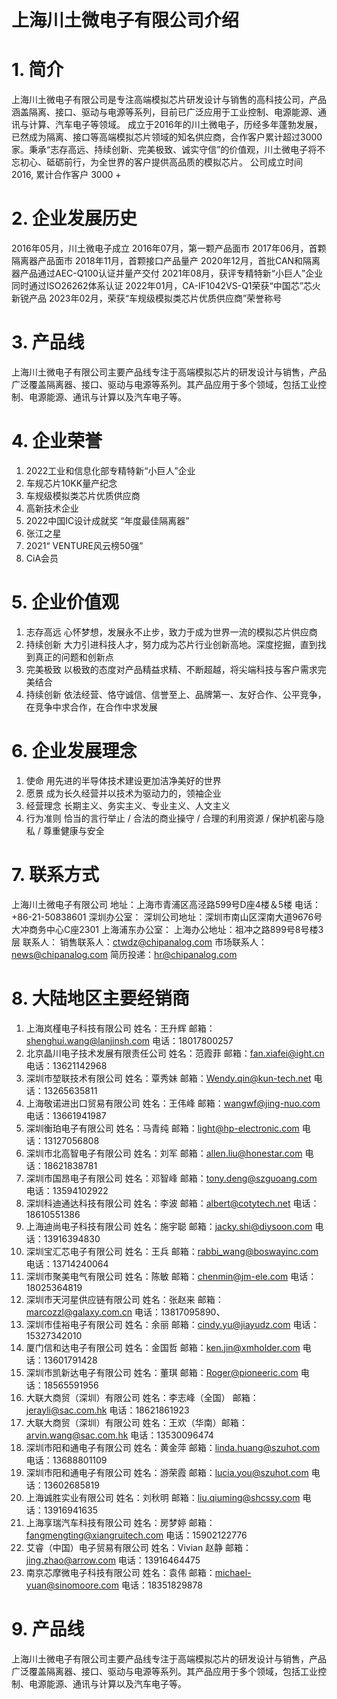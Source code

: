 # 上海川土微电子有限公司介绍

# 1. 简介
上海川土微电子有限公司是专注高端模拟芯片研发设计与销售的高科技公司，产品涵盖隔离、接口、驱动与电源等系列，目前已广泛应用于工业控制、电源能源、通讯与计算、汽车电子等领域。
成立于2016年的川土微电子，历经多年蓬勃发展，已然成为隔离、接口等高端模拟芯片领域的知名供应商，合作客户累计超过3000家。秉承“志存高远、持续创新、完美极致、诚实守信”的价值观，川土微电子将不忘初心、砥砺前行，为全世界的客户提供高品质的模拟芯片。
公司成立时间 2016, 累计合作客户 3000 +

# 2. 企业发展历史
2016年05月，川土微电子成立
2016年07月，第一颗产品面市
2017年06月，首颗隔离器产品面市
2018年11月，首颗接口产品量产
2020年12月，首批CAN和隔离器产品通过AEC-Q100认证并量产交付
2021年08月，获评专精特新“小巨人”企业同时通过ISO26262体系认证
2022年01月，CA-IF1042VS-Q1荣获“中国芯”芯火新锐产品
2023年02月，荣获“车规级模拟类芯片优质供应商”荣誉称号

# 3. 产品线
上海川土微电子有限公司主要产品线专注于高端模拟芯片的研发设计与销售，产品广泛覆盖隔离器、接口、驱动与电源等系列。其产品应用于多个领域，包括工业控制、电源能源、通讯与计算以及汽车电子等。

# 4. 企业荣誉
1. 2022工业和信息化部专精特新“小巨人”企业
2. 车规芯片10KK量产纪念
3. 车规级模拟类芯片优质供应商
4. 高新技术企业
5. 2022中国IC设计成就奖 “年度最佳隔离器”
6. 张江之星
7. 2021“ VENTURE风云榜50强”
8. CiA会员

# 5. 企业价值观
1. 志存高远
心怀梦想，发展永不止步，致力于成为世界一流的模拟芯片供应商
2. 持续创新
大力引进科技人才，努力成为芯片行业创新高地。深度挖掘，直到找到真正的问题和创新点
3. 完美极致
以极致的态度对产品精益求精、不断超越，将尖端科技与客户需求完美结合
4. 持续创新
依法经营、恪守诚信、信誉至上、品牌第一、友好合作、公平竞争，在竞争中求合作，在合作中求发展

# 6. 企业发展理念
1. 使命
用先进的半导体技术建设更加洁净美好的世界
2. 愿景
成为长久经营并以技术为驱动力的，领袖企业
3. 经营理念
长期主义、务实主义、专业主义、人文主义
4. 行为准则
恰当的言行举止 / 合法的商业操守 / 合理的利用资源 / 保护机密与隐私 / 尊重健康与安全

# 7. 联系方式
上海川土微电子有限公司
地址：上海市青浦区高泾路599号D座4楼＆5楼
电话：+86-21-50838601
深圳办公室：
深圳公司地址：深圳市南山区深南大道9676号大冲商务中心C座2301
上海浦东办公室：
上海办公地址：祖冲之路899号8号楼3层
联系人：
销售联系人：ctwdz@chipanalog.com
市场联系人：news@chipanalog.com
简历投递：hr@chipanalog.com

# 8. 大陆地区主要经销商
1. 上海岚槿电子科技有限公司
姓名：王升辉  邮箱：shenghui.wang@lanjinsh.com 电话：18017800257
2. 北京晶川电子技术发展有限责任公司
姓名：范霞菲  邮箱：fan.xiafei@ight.cn         电话：13621142968
3. 深圳市堃联技术有限公司
姓名：覃秀妹  邮箱：Wendy.qin@kun-tech.net     电话：13265635811
4. 上海敬诺进出口贸易有限公司
姓名：王伟峰  邮箱：wangwf@jing-nuo.com        电话：13661941987
5. 深圳衡珀电子有限公司
姓名：马青纯  邮箱：light@hp-electronic.com    电话：13127056808
6. 深圳市北高智电子有限公司
姓名：刘军    邮箱：allen.liu@honestar.com     电话：18621838781
7. 深圳市国昂电子有限公司
姓名：邓智峰   邮箱：tony.deng@szguoang.com    电话：13594102922
8. 深圳科迪通达科技有限公司
姓名：李波     邮箱：albert@cotytech.net       电话：18610551386
9. 上海迪尚电子科技有限公司
姓名：施宇聪   邮箱：jacky.shi@diysoon.com      电话：13916394830
10. 深圳宝汇芯电子有限公司
姓名：王兵     邮箱：rabbi_wang@boswayinc.com   电话：13714240064
11. 深圳市聚美电气有限公司
姓名：陈敏     邮箱：chenmin@jm-ele.com         电话：18025364819
12. 深圳市天河星供应链有限公司
姓名：张赵来   邮箱：marcozzl@galaxy.com.cn      电话：13817095890、
13. 深圳市佳裕电子有限公司
姓名：余丽     邮箱：cindy.yu@jiayudz.com        电话：15327342010
14. 厦门信和达电子有限公司
姓名：金国哲    邮箱：ken.jin@xmholder.com       电话：13601791428
15. 深圳市凯新达电子有限公司
姓名：董琪      邮箱：Roger@pioneeric.com        电话：18565591956
16. 大联大商贸（深圳）有限公司
姓名：李志峰（全国） 邮箱：jerayli@sac.com.hk     电话：18621861923
17. 大联大商贸（深圳）有限公司
姓名：王欢（华南）邮箱：arvin.wang@sac.com.hk     电话：13530096474
18. 深圳市阳和通电子有限公司
姓名：黄金萍    邮箱：linda.huang@szuhot.com      电话：13688801109
19. 深圳市阳和通电子有限公司
姓名：游荣霞    邮箱：lucia.you@szuhot.com        电话：13602685819
20. 上海诚胜实业有限公司
姓名：刘秋明     邮箱：liu.qiuming@shcssy.com     电话：13916941635
21. 上海享瑞汽车科技有限公司
姓名：房梦婷   邮箱：fangmengting@xiangruitech.com 电话：15902122776
22. 艾睿（中国）电子贸易有限公司
姓名：Vivian 赵静 邮箱：jing.zhao@arrow.com        电话：13916464475
23. 南京芯摩微电子科技有限公司
姓名：袁伟    邮箱：michael-yuan@sinomoore.com    电话：18351829878

# 9. 产品线
上海川土微电子有限公司主要产品线专注于高端模拟芯片的研发设计与销售，产品广泛覆盖隔离器、接口、驱动与电源等系列。其产品应用于多个领域，包括工业控制、电源能源、通讯与计算以及汽车电子等。